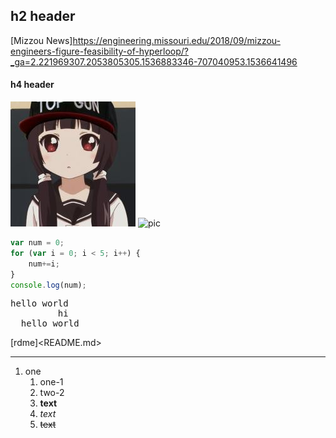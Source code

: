 ## h2 header
[Mizzou News]<https://engineering.missouri.edu/2018/09/mizzou-engineers-figure-feasibility-of-hyperloop/?_ga=2.221969307.2053805305.1536883346-707040953.1536641496>
#### h4 header
![WOW](01.jpg)
![pic](https://engineering.missouri.edu//wp-content/uploads/2018/09/web_Hyperloop.jpg)
```javascript
var num = 0;
for (var i = 0; i < 5; i++) {
    num+=i;
}
console.log(num);
```
<pre>
hello world
         hi
  hello world
</pre>

[rdme]<README.md>
* * *
1. one
    1. one-1
    2. two-2
    3. 	**text**
    4. *text*
    5. ~~text~~
